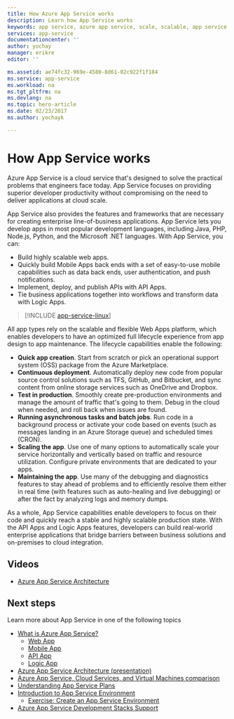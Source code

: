 ```yaml
---
title: How Azure App Service works
description: Learn how App Service works
keywords: app service, azure app service, scale, scalable, app service plan, app service cost
services: app-service
documentationcenter: ''
author: yochay
manager: erikre
editor: ''

ms.assetid: ae74fc32-969e-4580-8d61-02c922f1f184
ms.service: app-service
ms.workload: na
ms.tgt_pltfrm: na
ms.devlang: na
ms.topic: hero-article
ms.date: 02/23/2017
ms.author: yochayk

---
```

# How App Service works
Azure App Service is a cloud service that's designed to solve the practical problems that engineers face today.
App Service focuses on providing superior developer productivity without compromising on the need to deliver applications at cloud scale. 

App Service also provides the features and frameworks that are necessary for creating enterprise line-of-business applications. App Service lets you develop apps in most popular development languages, including Java, PHP, Node.js, Python, and the Microsoft .NET languages. With App Service, you can:

* Build highly scalable web apps.
* Quickly build Mobile Apps back ends with a set of easy-to-use mobile capabilities such as data back ends, user authentication, and push notifications.
* Implement, deploy, and publish APIs with API Apps.
* Tie business applications together into workflows and transform data with Logic Apps.

> [!INCLUDE [app-service-linux](../../includes/app-service-linux.md)]
> 
> 

All app types rely on the scalable and flexible Web Apps platform, which enables developers to have an optimized full lifecycle experience from app design to app maintenance. The lifecycle capabilities enable the following:

* **Quick app creation**. Start from scratch or pick an operational support system (OSS) package from the Azure Marketplace.
* **Continuous deployment**. Automatically deploy new code from popular source control solutions such as TFS, GitHub, and Bitbucket, and sync content from online storage services such as OneDrive and Dropbox.
* **Test in production**. Smoothly create pre-production environments and manage the amount of traffic that's going to them. Debug in the cloud when needed, and roll back when issues are found.
* **Running asynchronous tasks and batch jobs**. Run code in a background process or activate your code based on events (such as messages landing in an Azure Storage queue) and scheduled times (CRON).
* **Scaling the app**. Use one of many options to automatically scale your service horizontally and vertically based on traffic and resource utilization. Configure private environments that are dedicated to your apps.   
* **Maintaining the app**. Use many of the debugging and diagnostics features to stay ahead of problems and to efficiently resolve them either in real time (with features such as auto-healing and live debugging) or after the fact by analyzing logs and memory dumps.

As a whole, App Service capabilities enable developers to focus on their code and quickly reach a stable and highly scalable production state. With the API Apps and Logic Apps features, developers can build real-world enterprise applications that bridge barriers between business solutions and on-premises to cloud integration. 

## Videos
* [Azure App Service Architecture](https://azure.microsoft.com/documentation/videos/why-azure-web-sites-plus-architecture/)

## Next steps

Learn more about App Service in one of the following topics 

* [What is Azure App Service?](../articles/app-service/app-service-value-prop-what-is.md)
  * [Web App](../articles/app-service-web/app-service-web-overview.md)
  * [Mobile App](../articles/app-service-mobile/app-service-mobile-value-prop.md)
  * [API App](../articles/app-service-api/app-service-api-apps-why-best-platform.md)
  * [Logic App](../articles/logic-apps/logic-apps-what-are-logic-apps.md)
* [Azure App Service Architecture (presentation)](http://www.slideshare.net/maartenba/windows-azure-web-sites-things-they-dont-teach-kids-in-school-comunity-day-2013)
* [Azure App Service, Cloud Services, and Virtual Machines comparison](../articles/app-service-web/choose-web-site-cloud-service-vm.md)
* [Understanding App Service Plans](../articles/app-service/azure-web-sites-web-hosting-plans-in-depth-overview.md)
* [Introduction to App Service Environment](../articles/app-service-web/app-service-app-service-environment-intro.md)
  * [Exercise: Create an App Service Environment](../articles/app-service-web/app-service-web-how-to-create-an-app-service-environment.md)
* [Azure App Service Development Stacks Support](https://azure.microsoft.com/blog/windows-azure-websites-development-stacks-support/)



